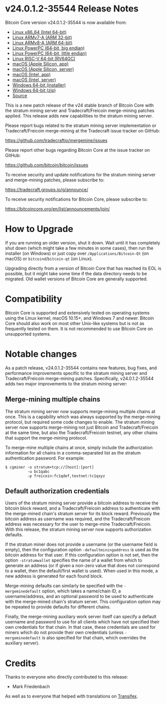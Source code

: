 v24.0.1.2-35544 Release Notes
=============================

Bitcoin Core version v24.0.1.2-35544 is now available from:

  * [Linux x86_64 (Intel 64-bit)](https://s3.amazonaws.com/in.freico.stable/bitcoin-v24.0.1.2-35544-x86_64-linux-gnu.tar.gz)
  * [Linux ARMv7-A (ARM 32-bit)](https://s3.amazonaws.com/in.freico.stable/bitcoin-v24.0.1.2-35544-arm-linux-gnueabihf.tar.gz)
  * [Linux ARMv8-A (ARM 64-bit)](https://s3.amazonaws.com/in.freico.stable/bitcoin-v24.0.1.2-35544-aarch64-linux-gnu.tar.gz)
  * [Linux PowerPC (64-bit, big endian)](https://s3.amazonaws.com/in.freico.stable/bitcoin-v24.0.1.2-35544-powerpc64-linux-gnu.tar.gz)
  * [Linux PowerPC (64-bit, little endian)](https://s3.amazonaws.com/in.freico.stable/bitcoin-v24.0.1.2-35544-powerpc64le-linux-gnu.tar.gz)
  * [Linux RISC-V 64-bit (RV64GC)](https://s3.amazonaws.com/in.freico.stable/bitcoin-v24.0.1.2-35544-riscv64-linux-gnu.tar.gz)
  * [macOS (Apple Silicon, app)](https://s3.amazonaws.com/in.freico.stable/bitcoin-v24.0.1.2-35544-arm64-apple-darwin.dmg)
  * [macOS (Apple Silicon, server)](https://s3.amazonaws.com/in.freico.stable/bitcoin-v24.0.1.2-35544-arm64-apple-darwin.tar.gz)
  * [macOS (Intel, app)](https://s3.amazonaws.com/in.freico.stable/bitcoin-v24.0.1.2-35544-x86_64-apple-darwin.dmg)
  * [macOS (Intel, server)](https://s3.amazonaws.com/in.freico.stable/bitcoin-v24.0.1.2-35544-x86_64-apple-darwin.tar.gz)
  * [Windows 64-bit (installer)](https://s3.amazonaws.com/in.freico.stable/bitcoin-v24.0.1.2-35544-win64-setup.exe)
  * [Windows 64-bit (zip)](https://s3.amazonaws.com/in.freico.stable/bitcoin-v24.0.1.2-35544-win64.zip)
  * [Source](https://github.com/tradecraftio/tradecraft/archive/bitcoin-v24.0.1.2-35544.zip)

This is a new patch release of the v24 stable branch of Bitcoin Core with the
stratum mining server and Tradecraft/Freicoin merge-mining patches applied.
This release adds new capabilities to the stratum mining server.

Please report bugs related to the stratum mining server implementation or
Tradecraft/Freicoin merge-mining at the Tradecraft issue tracker on GitHub:

  <https://github.com/tradecraftio/mergemine/issues>

Please report other bugs regarding Bitcoin Core at the issue tracker on GitHub:

  <https://github.com/bitcoin/bitcoin/issues>

To receive security and update notifications for the stratum mining server and
merge-mining patches, please subscribe to:

  <https://tradecraft.groups.io/g/announce/>

To receive security notifications for Bitcoin Core, please subscribe to:

  <https://bitcoincore.org/en/list/announcements/join/>

How to Upgrade
==============

If you are running an older version, shut it down. Wait until it has
completely shut down (which might take a few minutes in some cases), then run
the installer (on Windows) or just copy over `/Applications/Bitcoin-Qt` (on
macOS) or `bitcoind`/`bitcoin-qt` (on Linux).

Upgrading directly from a version of Bitcoin Core that has reached its EOL is
possible, but it might take some time if the data directory needs to be
migrated.  Old wallet versions of Bitcoin Core are generally supported.

Compatibility
=============

Bitcoin Core is supported and extensively tested on operating systems using
the Linux kernel, macOS 10.15+, and Windows 7 and newer.  Bitcoin Core should
also work on most other Unix-like systems but is not as frequently tested on
them. It is not recommended to use Bitcoin Core on unsupported systems.

Notable changes
===============

As a patch release, v24.0.1.2-35544 contains new features, bug fixes, and
performance improvements specific to the stratum mining server and
Tradecraft/Freicoin merge-mining patches.  Specifically, v24.0.1.2-35544 adds
two major improvements to the stratum mining server:

Merge-mining multiple chains
----------------------------

The stratum mining server now supports merge-mining multiple chains at once.
This is a capability which was always supported by the merge-mining protocol,
but required some code changes to enable.  The stratum mining server now
supports merge-mining not just Bitcoin and Tradecraft/Freicoin at the same
time, but also the Tradecraft/Freicoin testnet, any other chains that support
the merge-mining protocol.

To merge-mine multiple chains at once, simply include the authorization
information for all chains in a comma-separated list as the stratum
authentication password. For example:

    $ cgminer -o stratum+tcp://[host]:[port]
              -u bc1qabc
              -p freicoin:fc1qdef,testnet:tc1qxyz

Default authorization credentials
---------------------------------

Users of the stratum mining server provide a bitcoin address to receive the
bitcoin block reward, and a Tradecraft/Freicoin address to authenticate with
the merge-mined chain's stratum server for its block reward.  Previously the
bitcoin address as username was required, and the Tradecraft/Freicoin address
was necessary for the user to merge-mine Tradecraft/Freicoin.  With this
release, the stratum mining server now supports authorization defaults.

If the stratum miner does not provide a username (or the username field is
empty), then the configuration option `-defaultminingaddress` is used as the
bitcoin address for that user.  If this configuration option is not set, then
the option `-stratumwallet` specifies the name of a wallet from which to
generate an address (or if given a non-zero value that does not correspond to
a wallet, then the default/first wallet is used).  When used in this mode, a
new address is generated for each found block.

Merge-mining defaults can similarly be specified with the `-mergeminedefault`
option, which takes a name/chain ID, a username/address, and an optional
password to be used to authenticate with the merge-mined chain's stratum
server.  This configuration option may be repeated to provide defaults for
different chains.

Finally, the merge-mining auxiliary work server itself can specify a default
username and password to use for all clients which have not specified their
own credentials for that chain.  In that case, these credentials are used for
miners which do not provide their own credentials (unless `-mergeminedefault`
is also specified for that chain, which overrides the auxiliary server).

Credits
=======

Thanks to everyone who directly contributed to this release:

- Mark Friedenbach

As well as to everyone that helped with translations on
[Transifex](https://www.transifex.com/tradecraft/freicoin-1/).
